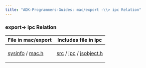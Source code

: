 ```yaml
---
title: "ADK-Programmers-Guides: mac/export -\\> ipc Relation"
---
```


### export→ ipc Relation

| File in mac/export | Includes file in ipc |
|----|----|
| <p><a href="dir_619a55c4c313d761d1f6a99da403e1c9.md">sysinfo</a> / <a href="mac_8h.md">mac.h</a></p> | <p><a href="dir_a8642344d1890ac34080367e6f4e78c5.md">src</a> / <a href="dir_752e238688bdca1ec54f409b1533470c.md">ipc</a> / <a href="ipc_2src_2ipc_2jsobject_8h.md">jsobject.h</a></p> |
